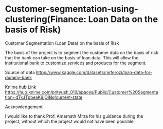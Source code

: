 # Customer-segmentation-using-clustering(Finance: Loan Data on the basis of Risk)
Customer Segmentation (Loan Data) on the basis of Risk

The basis of the project is to segment the customer data on the basis of risk that the bank can take on the basis of loan data. This will allow the institutional bank to customize services and products for the segment.

Source of data
https://www.kaggle.com/datasets/mrferozi/loan-data-for-dummy-bank

Knime hub Link
https://hub.knime.com/prityush_010/spaces/Public/Customer%20Segmentation~dTxJTpbeaK9jOiNq/current-state

Acknowledgement

I would like to thank Prof. Amarnath Mitra for his guidance during the project, without which the project would not have been possible.
